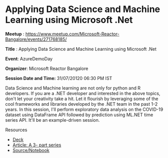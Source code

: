# Applying Data Science and Machine Learning using Microsoft .Net 

**Meetup** : https://www.meetup.com/Microsoft-Reactor-Bangalore/events/271768185/

**Title** : Applying Data Science and Machine Learning using Microsoft .Net 

**Event**: AzureDemoDay

**Organizer**: Microsoft Reactor Bangalore

**Session Date and Time:** 31/07/20120 06:30 PM IST

Data Science and Machine learning are not only for python and R developers. If you are a .NET developer and interested in the above topics, don't let your creativity take a hit. Let it flourish by leveraging some of the cool frameworks and libraries developed by the .NET team in the past 1-2 years. In this session, I'll perform exploratory data analysis on the COVID-19 dataset using DataFrame API followed by prediction using ML.NET time series API. It'll be an example-driven session.

Resources

- [Deck](AI-ML-Microsft-Reactor.pptx)
- [Article: A 3- part series](https://dev.to/praveenraghuvanshi/covid-19-eda-and-prediction-using-net-dataframe-and-ml-net-c-introduction-nlb)
- [Source/Notebook](https://github.com/praveenraghuvanshi/covid-19/tree/master)



